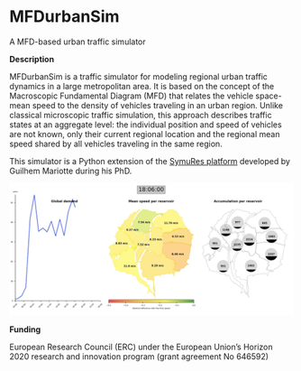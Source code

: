 # MFDurbanSim

A MFD-based urban traffic simulator

**Description**

MFDurbanSim is a traffic simulator for modeling regional urban traffic dynamics in a large metropolitan area. It is based on the concept of the Macroscopic Fundamental Diagram (MFD) that relates the vehicle space-mean speed to the density of vehicles traveling in an urban region. Unlike classical microscopic traffic simulation, this approach describes traffic states at an aggregate level: the individual position and speed of vehicles are not known, only their current regional location and the regional mean speed shared by all vehicles traveling in the same region.

This simulator is a Python extension of the [SymuRes platform](https://github.com/Ifsttar/SymuRes) developed by Guilhem Mariotte during his PhD.

![Image](img_MFDurbanSim.jpg "image")

**Funding**

European Research Council (ERC) under the European Union’s Horizon 2020 research and innovation program (grant agreement No 646592)
